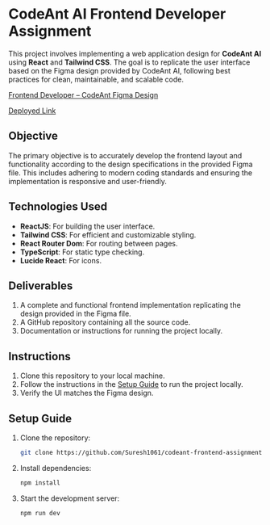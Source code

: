 # CodeAnt AI Frontend Developer Assignment

This project involves implementing a web application design for **CodeAnt AI** using **React** and **Tailwind CSS**. The goal is to replicate the user interface based on the Figma design provided by CodeAnt AI, following best practices for clean, maintainable, and scalable code.

[Frontend Developer – CodeAnt Figma Design](https://www.figma.com/design/3j3bEI8nR1T1UwsfEBMbhi/Frontend-Developer-%3C%3E-CodeAnt?node-id=0-1&p=f)

[Deployed Link](https://codeant-frontend-assignment-psi.vercel.app/)

## Objective

The primary objective is to accurately develop the frontend layout and functionality according to the design specifications in the provided Figma file. This includes adhering to modern coding standards and ensuring the implementation is responsive and user-friendly.

## Technologies Used

- **ReactJS**: For building the user interface.
- **Tailwind CSS**: For efficient and customizable styling.
- **React Router Dom**: For routing between pages.
- **TypeScript**: For static type checking.
- **Lucide React**: For icons.

## Deliverables

1. A complete and functional frontend implementation replicating the design provided in the Figma file.
2. A GitHub repository containing all the source code.
3. Documentation or instructions for running the project locally.

## Instructions

1. Clone this repository to your local machine.
2. Follow the instructions in the [Setup Guide](#setup-guide) to run the project locally.
3. Verify the UI matches the Figma design.

## Setup Guide

1. Clone the repository:
   ```bash
   git clone https://github.com/Suresh1061/codeant-frontend-assignment.git
   ```

2. Install dependencies:
   ```bash
   npm install
   ```

3. Start the development server:
   ```bash
   npm run dev
   ```
